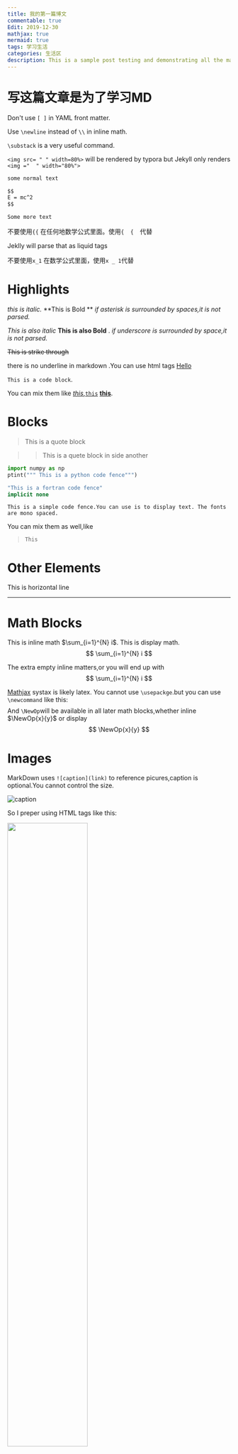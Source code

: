 ```yaml
---
title: 我的第一篇博文
commentable: true
Edit: 2019-12-30
mathjax: true
mermaid: true
tags: 学习生活
categories: 生活区
description: This is a sample post testing and demonstrating all the markdown syntaxes. In the description you can also use markdowns to do *A* **B** ***C*** and `D` and other stuff like a [link](https://code-conquer.github.io).
---
```


# 写这篇文章是为了学习MD

Don't use  ` [ ] ` in YAML front matter.

Use `\newline` instead of `\\` in inline math.

`\substack` is a very useful command.

`<img src= " " width=80%>` will be rendered by typora but Jekyll only renders `<img ="  " width="80%">`

```markdown
some normal text

$$
E = mc^2
$$

Some more text
```

不要使用`{{` 在任何地数学公式里面。使用`{  {  `代替

Jeklly will parse that as liquid tags

不要使用`x_1` 在数学公式里面，使用`x _ 1`代替



# Highlights

*this is italic.*   **This is Bold  **  *if asterisk is surrounded by spaces,it is not parsed.*

_This is also italic_  __This is also Bold__ . _if underscore is surrounded by space,it is not parsed._

~~This is strike through~~

there is no underline in markdown .You can use html tags <u>Hello</u>

`This is a code block`.

You can mix them like [*this*](https://baidu.com),[`this`](https://baidu/com)  **[this](https:baidu.com)**.

# Blocks

> This is a quote block

> > This is a quete block in side another



```python
import numpy as np
ptint(""" This is a python code fence""")
```

```fortran
"This is a fortran code fence"
implicit none
```



```
This is a simple code fence.You can use is to display text. The fonts are mono spaced.
```



You can mix them as well,like

> ```
> This
> ```

# Other Elements

This is horizontal line

------

# Math Blocks

This is inline math $\sum_{i=1}^{N} i$. This is display math.
$$
\sum_{i=1}^{N} i
$$


The extra empty inline matters,or you will end up with
$$
\sum_{i=1}^{N} i
$$


[Mathjax](http://docs.mathjax.org/en/latest/tex.html) systax is likely latex. You cannot use `\usepackge`.but you can use `\newcommand` like this:
$$
\newcommand{\NewOp}[2]{\lbrace{#1}\mid \otimes{#2}\rbrace}
$$
And `\NewOp`will be available in all later math blocks,whether inline $\NewOp{x}{y}$ or display
$$
\NewOp{x}{y}
$$

# Images 

MarkDown uses `![caption](link)`  to reference picures,caption is optional.You cannot control the size.

![caption](https://raw.githubusercontent.com/yk-liu/yk-liu.github.io/master/_posts/2018-11-01-Introduction-to-Homology/assets/triangles.png)

So I preper using HTML tags like this:

<img src="https://raw.githubusercontent.com/yk-liu/yk-liu.github.io/master/_posts/2018-11-01-Introduction-to-Homology/assets/triangles.png" width="60%">

# Lists

- This is unordered list 
  - sub item
    - subsub item
      - subsubsub item
        - subsubsubsub ...



------

- List can have multiple lines

like this:

------

1. This ordered list
   1. sub item
2. This is as well
3. it can keep going

------



# Tables

|  1   |  2   |  3   |
| :--: | :--: | :--: |
|  4   |  5   |  6   |
|  7   |  8   |  9   |



# Foot Notes

This is a note[^1]. Footnotes can have captions like[^this]. You can reference to the same note multiple times like[^this]. Foot notes can have many other options like[^this-one]. Or just like [^that]. This is a [reference style link][https://www.baidu.com] to a page. And [this][https://www.baidu/com] is also a link.As is [this][] and [that].

